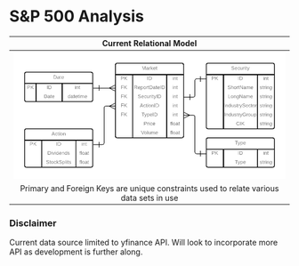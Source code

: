 # S&P 500 Analysis
| Current Relational Model |
|:--:|
|![](ERD/SnP500.png)|
|Primary and Foreign Keys are unique constraints used to relate various data sets in use|


### Disclaimer
Current data source limited to yfinance API. Will look to incorporate more API as development is further along.
